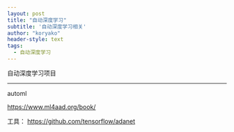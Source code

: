 ```yaml
---
layout: post
title: "自动深度学习"
subtitle: '自动深度学习相关'
author: "koryako"
header-style: text
tags:
  - 自动深度学习
---
```


自动深度学习项目

---


automl

https://www.ml4aad.org/book/

工具：
https://github.com/tensorflow/adanet